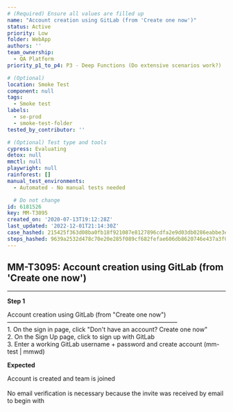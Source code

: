 ```yaml
---
# (Required) Ensure all values are filled up
name: "Account creation using GitLab (from 'Create one now')"
status: Active
priority: Low
folder: WebApp
authors: ''
team_ownership:
  - QA Platform
priority_p1_to_p4: P3 - Deep Functions (Do extensive scenarios work?)

# (Optional)
location: Smoke Test
component: null
tags:
  - Smoke test
labels:
  - se-prod
  - smoke-test-folder
tested_by_contributor: ''

# (Optional) Test type and tools
cypress: Evaluating
detox: null
mmctl: null
playwright: null
rainforest: []
manual_test_environments:
  - Automated - No manual tests needed

  # Do not change
id: 6181526
key: MM-T3095
created_on: '2020-07-13T19:12:28Z'
last_updated: '2022-12-01T21:14:30Z'
case_hashed: 215425f363d08ba0fb18f921087e8127896cdfa2e9d03db0286eabbe3e8f179a504a592025850052f860e15d7f9df586
steps_hashed: 9639a2532d478c70e20e285f089cf682fefae606db8620746e437a3f0d98688e4a2b58087e5e3acbff8d5db4d6e65938
---
```


<!-- (Auto-generated) Based on frontmatter's "key" and "name" -->

## MM-T3095: Account creation using GitLab (from 'Create one now')

---

**Step 1**

Account creation using GitLab (from "Create one now")\
————————————————————————————\
1\. On the sign in page, click "Don't have an account? Create one now"\
2\. On the Sign Up page, click to sign up with GitLab\
3\. Enter a working GitLab username + password and create account (mm-test | mmwd)

**Expected**

Account is created and team is joined\
\
No email verification is necessary because the invite was received by email to begin with
